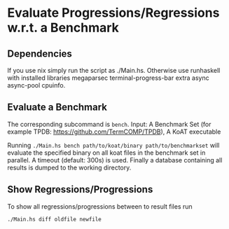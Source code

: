 # Evaluate Progressions/Regressions w.r.t. a Benchmark

## Dependencies
If you use nix simply run the script as ./Main.hs.
Otherwise use runhaskell with installed libraries megaparsec terminal-progress-bar extra async async-pool cpuinfo.

## Evaluate a Benchmark
The corresponding subcommand is `bench`.
Input: A Benchmark Set (for example TPDB: https://github.com/TermCOMP/TPDB), A KoAT executable

Running `./Main.hs bench path/to/koat/binary path/to/benchmarkset` will evaluate the specified binary on all
koat files in the benchmark set in parallel. A timeout (default: 300s) is used.
Finally a database containing all results is dumped to the working directory.

## Show Regressions/Progressions
To show all regressions/progressions between to result files run

```
./Main.hs diff oldfile newfile
```

